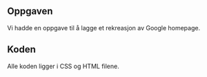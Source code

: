 ## Oppgaven
Vi hadde en oppgave til å lagge et rekreasjon av Google homepage.

## Koden
Alle koden ligger i CSS og HTML filene.